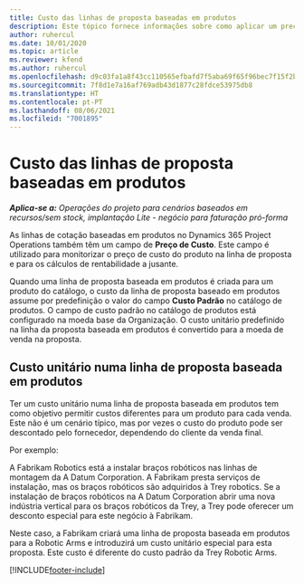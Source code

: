 ```yaml
---
title: Custo das linhas de proposta baseadas em produtos
description: Este tópico fornece informações sobre como aplicar um preço de custo a uma linha de proposta baseada em produtos.
author: ruhercul
ms.date: 10/01/2020
ms.topic: article
ms.reviewer: kfend
ms.author: ruhercul
ms.openlocfilehash: d9c03fa1a8f43cc110565efbafd7f5aba69f65f96bec7f15f2bd492123f639c7
ms.sourcegitcommit: 7f8d1e7a16af769adb43d1877c28fdce53975db8
ms.translationtype: HT
ms.contentlocale: pt-PT
ms.lasthandoff: 08/06/2021
ms.locfileid: "7001895"
---
```

# <a name="costing-product-based-quote-lines"></a>Custo das linhas de proposta baseadas em produtos

_**Aplica-se a:** Operações do projeto para cenários baseados em recursos/sem stock, implantação Lite - negócio para faturação pró-forma_


As linhas de cotação baseadas em produtos no Dynamics 365 Project Operations também têm um campo de **Preço de Custo**. Este campo é utilizado para monitorizar o preço de custo do produto na linha de proposta e para os cálculos de rentabilidade a jusante.

Quando uma linha de proposta baseada em produtos é criada para um produto do catálogo, o custo da linha de proposta baseado em produtos assume por predefinição o valor do campo **Custo Padrão** no catálogo de produtos. O campo de custo padrão no catálogo de produtos está configurado na moeda base da Organização. O custo unitário predefinido na linha da proposta baseada em produtos é convertido para a moeda de venda na proposta.

## <a name="unit-cost-on-a-product-based-quote-line"></a>Custo unitário numa linha de proposta baseada em produtos

Ter um custo unitário numa linha de proposta baseada em produtos tem como objetivo permitir custos diferentes para um produto para cada venda. Este não é um cenário típico, mas por vezes o custo do produto pode ser descontado pelo fornecedor, dependendo do cliente da venda final.

Por exemplo:

A Fabrikam Robotics está a instalar braços robóticos nas linhas de montagem da A Datum Corporation. A Fabrikam presta serviços de instalação, mas os braços robóticos são adquiridos à Trey robotics. Se a instalação de braços robóticos na A Datum Corporation abrir uma nova indústria vertical para os braços robóticos da Trey, a Trey pode oferecer um desconto especial para este negócio à Fabrikam.

Neste caso, a Fabrikam criará uma linha de proposta baseada em produtos para a Robotic Arms e introduzirá um custo unitário especial para esta proposta. Este custo é diferente do custo padrão da Trey Robotic Arms.


[!INCLUDE[footer-include](../../includes/footer-banner.md)]